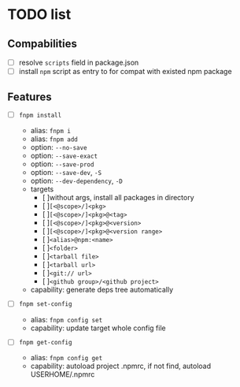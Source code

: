 # TODO list

## Compabilities

- [ ] resolve `scripts` field in package.json
- [ ] install `npm` script as entry to for compat with existed npm package

## Features

- [ ] `fnpm install`
    - alias: `fnpm i`
    - alias: `fnpm add`
    - option: `--no-save`
    - option: `--save-exact`
    - option: `--save-prod`
    - option: `--save-dev`, `-S`
    - option: `--dev-dependency`, `-D`
    - targets
        - [ ]without args, install all packages in directory
        - [ ]`[<@scope>/]<pkg>`
        - [ ]`[<@scope>/]<pkg>@<tag>`
        - [ ]`[<@scope>/]<pkg>@<version>`
        - [ ]`[<@scope>/]<pkg>@<version range>`
        - [ ]`<alias>@npm:<name>`
        - [ ]`<folder>`
        - [ ]`<tarball file>`
        - [ ]`<tarball url>`
        - [ ]`<git:// url>`
        - [ ]`<github group>/<github project>`
    - capability: generate deps tree automatically

- [ ] `fnpm set-config`
    - alias: `fnpm config set`
    - capability: update target whole config file

- [ ] `fnpm get-config`
    - alias: `fnpm config get`
    - capability: autoload project .npmrc, if not find, autoload USERHOME/.npmrc
